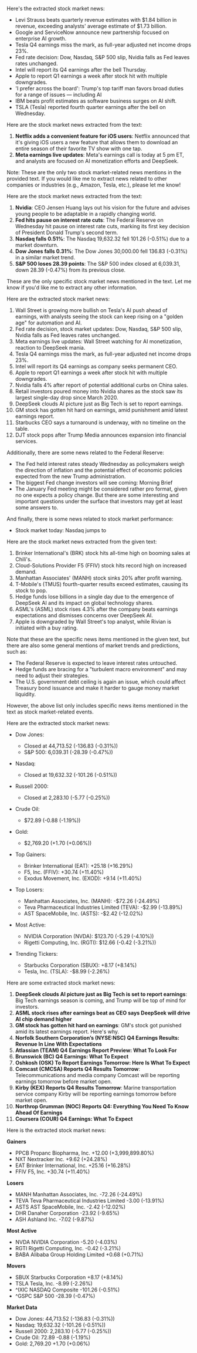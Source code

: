 Here's the extracted stock market news:

* Levi Strauss beats quarterly revenue estimates with $1.84 billion in revenue, exceeding analysts' average estimate of $1.73 billion.
* Google and ServiceNow announce new partnership focused on enterprise AI growth.
* Tesla Q4 earnings miss the mark, as full-year adjusted net income drops 23%.
* Fed rate decision: Dow, Nasdaq, S&P 500 slip, Nvidia falls as Fed leaves rates unchanged.
* Intel will report its Q4 earnings after the bell Thursday.
* Apple to report Q1 earnings a week after stock hit with multiple downgrades.
* 'I prefer across the board': Trump's top tariff man favors broad duties for a range of issues — including AI
* IBM beats profit estimates as software business surges on AI shift.
* TSLA (Tesla) reported fourth quarter earnings after the bell on Wednesday.

Here are the stock market news extracted from the text:

1. **Netflix adds a convenient feature for iOS users**: Netflix announced that it's giving iOS users a new feature that allows them to download an entire season of their favorite TV show with one tap.
2. **Meta earnings live updates**: Meta's earnings call is today at 5 pm ET, and analysts are focused on AI monetization efforts and DeepSeek.

Note: These are the only two stock market-related news mentions in the provided text. If you would like me to extract news related to other companies or industries (e.g., Amazon, Tesla, etc.), please let me know!

Here are the stock market news extracted from the text:

1. **Nvidia**: CEO Jensen Huang lays out his vision for the future and advises young people to be adaptable in a rapidly changing world.
2. **Fed hits pause on interest rate cuts**: The Federal Reserve on Wednesday hit pause on interest rate cuts, marking its first key decision of President Donald Trump's second term.
3. **Nasdaq falls 0.51%**: The Nasdaq 19,632.32 fell 101.26 (-0.51%) due to a market downturn.
4. **Dow Jones falls 0.31%**: The Dow Jones 30,000.00 fell 136.83 (-0.31%) in a similar market trend.
5. **S&P 500 loses 28.39 points**: The S&P 500 index closed at 6,039.31, down 28.39 (-0.47%) from its previous close.

These are the only specific stock market news mentioned in the text. Let me know if you'd like me to extract any other information.

Here are the extracted stock market news:

1. Wall Street is growing more bullish on Tesla's AI push ahead of earnings, with analysts seeing the stock can keep rising on a "golden age" for automation and AI.
2. Fed rate decision, stock market updates: Dow, Nasdaq, S&P 500 slip, Nvidia falls as Fed leaves rates unchanged.
3. Meta earnings live updates: Wall Street watching for AI monetization, reaction to DeepSeek mania.
4. Tesla Q4 earnings miss the mark, as full-year adjusted net income drops 23%.
5. Intel will report its Q4 earnings as company seeks permanent CEO.
6. Apple to report Q1 earnings a week after stock hit with multiple downgrades.
7. Nvidia falls 4% after report of potential additional curbs on China sales.
8. Retail investors poured money into Nvidia shares as the stock saw its largest single-day drop since March 2020.
9. DeepSeek clouds AI picture just as Big Tech is set to report earnings.
10. GM stock has gotten hit hard on earnings, amid punishment amid latest earnings report.
11. Starbucks CEO says a turnaround is underway, with no timeline on the table.
12. DJT stock pops after Trump Media announces expansion into financial services.

Additionally, there are some news related to the Federal Reserve:

* The Fed held interest rates steady Wednesday as policymakers weigh the direction of inflation and the potential effect of economic policies expected from the new Trump administration.
* The biggest Fed change investors will see coming: Morning Brief
* The January Fed meeting might be considered rather pro format, given no one expects a policy change. But there are some interesting and important questions under the surface that investors may get at least some answers to.

And finally, there is some news related to stock market performance:

* Stock market today: Nasdaq jumps to

Here are the stock market news extracted from the given text:

1. Brinker International's (BRK) stock hits all-time high on booming sales at Chili's.
2. Cloud-Solutions Provider F5 (FFIV) stock hits record high on increased demand.
3. Manhattan Associates' (MANH) stock sinks 20% after profit warning.
4. T-Mobile's (TMUS) fourth-quarter results exceed estimates, causing its stock to pop.
5. Hedge funds lose billions in a single day due to the emergence of DeepSeek AI and its impact on global technology shares.
6. ASML's (ASML) stock rises 4.3% after the company beats earnings expectations and dismisses concerns over DeepSeek AI.
7. Apple is downgraded by Wall Street's top analyst, while Rivian is initiated with a buy rating.

Note that these are the specific news items mentioned in the given text, but there are also some general mentions of market trends and predictions, such as:

* The Federal Reserve is expected to leave interest rates untouched.
* Hedge funds are bracing for a "turbulent macro environment" and may need to adjust their strategies.
* The U.S. government debt ceiling is again an issue, which could affect Treasury bond issuance and make it harder to gauge money market liquidity.

However, the above list only includes specific news items mentioned in the text as stock market-related events.

Here are the extracted stock market news:

* Dow Jones:
  - Closed at 44,713.52 (-136.83 (-0.31%))
  - S&P 500: 6,039.31 (-28.39 (-0.47%))

* Nasdaq:
  - Closed at 19,632.32 (-101.26 (-0.51%))

* Russell 2000:
  - Closed at 2,283.10 (-5.77 (-0.25%))

* Crude Oil:
  - $72.89 (-0.88 (-1.19%))

* Gold:
  - $2,769.20 (+1.70 (+0.06%))

* Top Gainers:
  - Brinker International (EAT): +25.18 (+16.29%)
  - F5, Inc. (FFIV): +30.74 (+11.40%)
  - Exodus Movement, Inc. (EXOD): +9.14 (+11.40%)

* Top Losers:
  - Manhattan Associates, Inc. (MANH): -$72.26 (-24.49%)
  - Teva Pharmaceutical Industries Limited (TEVA): -$2.99 (-13.89%)
  - AST SpaceMobile, Inc. (ASTS): -$2.42 (-12.02%)

* Most Active:
  - NVIDIA Corporation (NVDA): $123.70 (-5.29 (-4.10%))
  - Rigetti Computing, Inc. (RGTI): $12.66 (-0.42 (-3.21%))

* Trending Tickers:
  - Starbucks Corporation (SBUX): +8.17 (+8.14%)
  - Tesla, Inc. (TSLA): -$8.99 (-2.26%)

Here are some extracted stock market news:

1. **DeepSeek clouds AI picture just as Big Tech is set to report earnings**: Big Tech earnings season is coming, and Trump will be top of mind for investors.
2. **ASML stock rises after earnings beat as CEO says DeepSeek will drive AI chip demand higher**
3. **GM stock has gotten hit hard on earnings**: GM's stock got punished amid its latest earnings report. Here's why.
4. **Norfolk Southern Corporation’s (NYSE:NSC) Q4 Earnings Results: Revenue In Line With Expectations**
5. **Atlassian (TEAM) Q4 Earnings Report Preview: What To Look For**
6. **Brunswick (BC) Q4 Earnings: What To Expect**
7. **Oshkosh (OSK) To Report Earnings Tomorrow: Here Is What To Expect**
8. **Comcast (CMCSA) Reports Q4 Results Tomorrow**: Telecommunications and media company Comcast will be reporting earnings tomorrow before market open.
9. **Kirby (KEX) Reports Q4 Results Tomorrow**: Marine transportation service company Kirby will be reporting earnings tomorrow before market open.
10. **Northrop Grumman (NOC) Reports Q4: Everything You Need To Know Ahead Of Earnings**
11. **Coursera (COUR) Q4 Earnings: What To Expect**

Here is the extracted stock market news:

**Gainers**

* PPCB Propanc Biopharma, Inc. +12.00 (+3,999,899.80%)
* NXT Nextracker Inc. +9.62 (+24.28%)
* EAT Brinker International, Inc. +25.16 (+16.28%)
* FFIV F5, Inc. +30.74 (+11.40%)

**Losers**

* MANH Manhattan Associates, Inc. -72.26 (-24.49%)
* TEVA Teva Pharmaceutical Industries Limited -3.00 (-13.91%)
* ASTS AST SpaceMobile, Inc. -2.42 (-12.02%)
* DHR Danaher Corporation -23.92 (-9.65%)
* ASH Ashland Inc. -7.02 (-9.87%)

**Most Active**

* NVDA NVIDIA Corporation -5.20 (-4.03%)
* RGTI Rigetti Computing, Inc. -0.42 (-3.21%)
* BABA Alibaba Group Holding Limited +0.68 (+0.71%)

**Movers**

* SBUX Starbucks Corporation +8.17 (+8.14%)
* TSLA Tesla, Inc. -8.99 (-2.26%)
* ^IXIC NASDAQ Composite -101.26 (-0.51%)
* ^GSPC S&P 500 -28.39 (-0.47%)

**Market Data**

* Dow Jones: 44,713.52 (-136.83 (-0.31%))
* Nasdaq: 19,632.32 (-101.26 (-0.51%))
* Russell 2000: 2,283.10 (-5.77 (-0.25%))
* Crude Oil: 72.89 -0.88 (-1.19%)
* Gold: 2,769.20 +1.70 (+0.06%)
